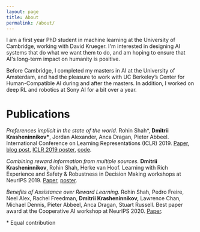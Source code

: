 ```yaml
---
layout: page
title: About
permalink: /about/
---
```



I am a first year PhD student in machine learning at the University of Cambridge, working with David Krueger. I'm interested in designing AI systems that do what we want them to do, and am hoping to ensure that AI's long-term impact on humanity is positive.

Before Cambridge, I completed my masters in AI at the University of Amsterdam, and had the pleasure to work with UC Berkeley’s Center for Human-Compatible AI during and after the masters. In addition, I worked on deep RL and robotics at Sony AI for a bit over a year.


<!-- I am a Research Engineer working on deep RL and robotics at Sony AI. I completed my masters in AI at the University of Amsterdam, and had the pleasure to work with UC Berkeley’s Center for Human-Compatible AI during and after the masters. Next, I'll be starting a PhD at the University of Cambridge, where I'll work on technical AGI safety with David Krueger. -->


<!---Last fall I graduated cum laude with a MSc in AI from the University of Amsterdam, which I was able to attend thanks to a $63k grant from the Open Philanthropy Project. During and after the masters I had the pleasure to work with UC Berkeley's Center for Human-Compatible AI; this collaboration resulted in two papers. Next, I am joining Sony AI in Zurich starting September 2020.->


<!---I am a second year MSc artificial intelligence student at the University of Amsterdam. These days I am focused on figuring out how an AI can robustly infer what humans want from what they do. --->

<!--- My CV can be found <a href="">here</a>.

<!--- In my spare time, I enjoy hiking, bouldering, listening to podcasts and meditating.  --->

# Publications

<i>Preferences implicit in the state of the world.</i> Rohin Shah*, <b>Dmitrii Krasheninnikov*</b>, Jordan Alexander, Anca Dragan, Pieter Abbeel. International Conference on Learning Representations (ICLR) 2019. <a href="https://openreview.net/forum?id=rkevMnRqYQ">Paper</a>, <a href="https://bair.berkeley.edu/blog/2019/02/11/learning_preferences/">blog post</a>, <a href="https://github.com/HumanCompatibleAI/rlsp/blob/master/poster-preferences-implicit-in-the-state-of-the-world.pdf">ICLR 2019 poster</a>, <a href="https://github.com/HumanCompatibleAI/rlsp">code</a>.

<i>Combining reward information from multiple sources.</i> <b>Dmitrii Krasheninnikov</b>, Rohin Shah, Herke van Hoof. Learning with Rich Experience and Safety & Robustness in Decision Making workshops at NeurIPS 2019. <a href="https://arxiv.org/abs/2103.12142">Paper</a>, <a href="https://drive.google.com/open?id=1oPG1nfjnVge0Pi0JJYi7x78IGQIeeR2s">poster</a>.

<i>Benefits of Assistance over Reward Learning.</i> Rohin Shah, Pedro Freire, Neel Alex, Rachel Freedman, <b>Dmitrii Krasheninnikov,</b> Lawrence Chan, Michael Dennis, Pieter Abbeel, Anca Dragan, Stuart Russell. Best paper award at the Cooperative AI workshop at NeurIPS 2020. <a href="https://openreview.net/forum?id=DFIoGDZejIB">Paper</a>.

\* Equal contribution
